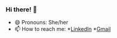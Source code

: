 ### Hi there! 👋

- 😄 Pronouns: She/her
- 📫 How to reach me: *[LinkedIn](https://www.linkedin.com/in/anushkarjain/) 
                       *[Gmail](anushka.rjain29@gmail.com)    



